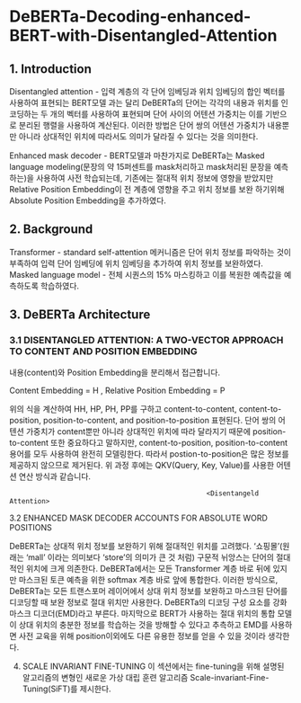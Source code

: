 # DeBERTa-Decoding-enhanced-BERT-with-Disentangled-Attention
## 1. Introduction
Disentangled attention - 입력 계층의 각 단어 임베딩과 위치 임베딩의 합인 벡터를 사용하여 표현되는 BERT모델 과는 달리 DeBERTa의 단어는 각각의 내용과 위치를 인코딩하는 두 개의 벡터를 사용하여 표현되며 단어 사이의 어텐션 가중치는 이를 기반으로 분리된 행렬을 사용하여 계산된다. 이러한 방법은 단어 쌍의 어텐션 가중치가 내용뿐만 아니라 상대적인 위치에 따라서도 의미가 달라질 수 있다는 것을 의미한다.

Enhanced mask decoder - BERT모델과 마찬가지로 DeBERTa는 Masked language modeling(문장의 약 15퍼센트를 mask처리하고 mask처리된 문장을 예측하는)을 사용하여 사전 학습되는데, 기존에는 절대적 위치 정보에 영향을 받았지만 Relative Position Embedding이 전 계층에 영향을 주고 위치 정보를 보완 하기위해 Absolute Position Embedding을 추가하였다.

## 2. Background
Transformer - standard self-attention 메커니즘은 단어 위치 정보를 파악하는 것이 부족하여 입력 단어 임베딩에 위치 임베딩을 추가하여 위치 정보를 보완하였다.
Masked language model -  전체 시퀀스의 15% 마스킹하고 이를 복원한 예측값을 예측하도록 학습하였다.
## 3. DeBERTa Architecture
### 3.1 DISENTANGLED ATTENTION: A TWO-VECTOR APPROACH TO CONTENT AND POSITION EMBEDDING

내용(content)와 Position Embedding을 분리해서 접근합니다.





Content Embedding = H , Relative Position Embedding = P 

위의 식을 계산하여 HH, HP, PH, PP를 구하고  content-to-content, content-to-position, position-to-content, and position-to-position 표현된다. 단어 쌍의 어텐션 가중치가 content뿐만 아니라 상대적인 위치에 따라 달라지기 때문에 position-to-content 또한 중요하다고 말하지만, content-to-position, position-to-content 용어를 모두 사용하여 완전히 모델링한다. 따라서 postion-to-position은 많은 정보를 제공하지 않으므로 제거된다. 위 과정 후에는 QKV(Query, Key, Value)를 사용한 어텐션 연산 방식과 같습니다.

                                                     <Disentangeld Attention>


3.2 ENHANCED MASK DECODER ACCOUNTS FOR ABSOLUTE WORD POSITIONS

 DeBERTa는 상대적 위치 정보를 보완하기 위해 절대적인 위치를 고려했다. ‘쇼핑몰’(원래는 ‘mall’ 이라는 의미보다 ‘store’의 의미가 큰 것 처럼) 구문적 뉘앙스는 단어의 절대적인 위치에 크게 의존한다. DeBERTa에서는 모든 Transformer 계층 바로 뒤에 있지만 마스크된 토큰 예측을 위한 softmax 계층 바로 앞에 통합한다. 이러한 방식으로, DeBERTa는 모든 트랜스포머 레이어에서 상대 위치 정보를 보완하고 마스크된 단어를 디코딩할 때 보완 정보로 절대 위치만 사용한다. 
 DeBERTa의 디코딩 구성 요소를 강화 마스크 디코더(EMD)라고 부른다. 마지막으로 BERT가 사용하는 절대 위치의 통합 모델이 상대 위치의 충분한 정보를 학습하는 것을 방해할 수 있다고 추측하고 EMD를 사용하면 사전 교육을 위해 position이외에도 다른 유용한 정보를 얻을 수 있을 것이라 생각한다.

4. SCALE INVARIANT FINE-TUNING
 이 섹션에서는 fine-tuning을 위해 설명된 알고리즘의 변형인 새로운 가상 대립 훈련 알고리즘 Scale-invariant-Fine-Tuning(SiFT)를 제시한다.
